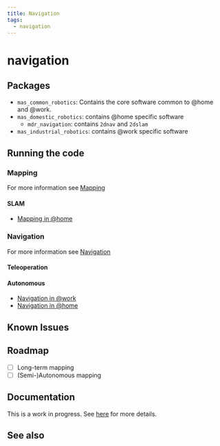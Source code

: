 ```yaml
---
title: Navigation
tags:
  - navigation
---
```


# navigation

## Packages

* `mas_common_robotics`: Contains the core software common to @home and @work.
* `mas_domestic_robotics`: contains @home specific software
  * `mdr_navigation`: contains `2dnav` and `2dslam`
* `mas_industrial_robotics`: contains @work specific software

## Running the code

### Mapping

For more information see [Mapping](https://github.com/b-it-bots/wiki/tree/021d5ee127ac33c704fd5bbda1545cbcdf191bdc/_pages/mapping/README.md)

#### SLAM

* [Mapping in @home](https://github.com/b-it-bots/wiki/tree/021d5ee127ac33c704fd5bbda1545cbcdf191bdc/_pages/mapping-athome/README.md)

### Navigation

For more information see [Navigation](https://github.com/b-it-bots/wiki/tree/021d5ee127ac33c704fd5bbda1545cbcdf191bdc/_pages/navigation/README.md)

#### Teleoperation

#### Autonomous

* [Navigation in @work](https://github.com/b-it-bots/wiki/tree/021d5ee127ac33c704fd5bbda1545cbcdf191bdc/_pages/navigation-atwork/README.md)
* [Navigation in @home](https://github.com/b-it-bots/wiki/tree/021d5ee127ac33c704fd5bbda1545cbcdf191bdc/_pages/navigation-athome/README.md)

## Known Issues

## Roadmap

* [ ] Long-term mapping
* [ ] \(Semi-\)Autonomous mapping

## Documentation

This is a work in progress. See [here](https://github.com/b-it-bots/wiki/tree/021d5ee127ac33c704fd5bbda1545cbcdf191bdc/_pages/documentation/README.md) for more details.

## See also

